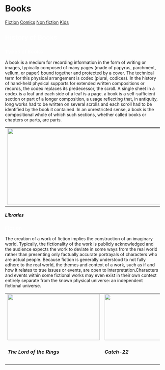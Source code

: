 <!DOCTYPE html><html> <head> <title> Books</title> <link rel="stylesheet" href="https://cdnjs.cloudflare.com/ajax/libs/font-awesome/4.4.0/css/font-awesome.css" integrity="sha512-DD6Lm09YDHzhW3K4eLJ9Y7sFrBwtCF+KuSWOLYFqKsZ6RX4ifCu9vWqM4R+Uy++aBWe6wD4csgQRzGKp5vP6tg==" crossorigin="anonymous" referrerpolicy="no-referrer" /> <link href="web.css" rel="stylesheet"/> </head> <body> <div id="header"> <div id="brand"> <h1>Books</h1> </div> <div id="menu"> <div id="selection"> <a href="https://www.fantasticfiction.com/"> Fiction</a> <a href=" www.comixology.com">Comics</a> <a href="https://www.getfreeebooks.com/category/non-fiction/">Non fiction</a> <a href="https://freekidsbooks.org/">Kids</a> </div> </div> </div> <div id="main"> <div id="body"> <h2> <span style="color:White;">History of Books </span> </h2> </div> <div id="dp"> <h3> <span style="color:White;">Types of Books </span> </h3> </div> </div> <p>A book is a medium for recording information in the form of writing or images, typically composed of many pages (made of papyrus, parchment, vellum, or paper) bound together and protected by a cover. The technical term for this physical arrangement is codex (plural, codices). In the history of hand-held physical supports for extended written compositions or records, the codex replaces its predecessor, the scroll. A single sheet in a codex is a leaf and each side of a leaf is a page. a book is a self-sufficient section or part of a longer composition, a usage reflecting that, in antiquity, long works had to be written on several scrolls and each scroll had to be identified by the book it contained. In an unrestricted sense, a book is the compositional whole of which such sections, whether called books or chapters or parts, are parts. </p> <table> <tr> <td> <img src="https://images.pexels.com/photos/590493/pexels-photo-590493.jpeg?auto=compress&cs=tinysrgb&dpr=1&w=500" width="500px" height="250px"/> </td> <td> <img src="https://images.pexels.com/photos/1296000/pexels-photo-1296000.jpeg?auto=compress&cs=tinysrgb&dpr=1&w=500"width="500px" height="250px"/> </td> </tr> </table> <div id="sam"> <h5>Libraries</h5> </div> <div id="fiction"> <h3> <span style="color:White;">Fiction </span> </h3> </div> <p> The creation of a work of fiction implies the construction of an imaginary world. Typically, the fictionality of the work is publicly acknowledged and the audience expects the work to deviate in some ways from the real world rather than presenting only factually accurate portrayals of characters who are actual people. Because fiction is generally understood to not fully adhere to the real world, the themes and context of a work, such as if and how it relates to true issues or events, are open to interpretation.Characters and events within some fictional works may even exist in their own context entirely separate from the known physical universe: an independent fictional universe. </p> <table> <tr> <td> <img src=" https://images.pexels.com/photos/2846814/pexels-photo-2846814.jpeg?auto=compress&cs=tinysrgb&dpr=1&w=500 " width="300px" height="150px"/> </td> <td> <img src=" https://images.pexels.com/photos/3358707/pexels-photo-3358707.png?auto=compress&cs=tinysrgb&dpr=1&w=500 " width="300px" height="150px"/> </td> <td> <img src="https://images.pexels.com/photos/3166839/pexels-photo-3166839.jpeg?auto=compress&cs=tinysrgb&dpr=1&w=500 " width="300px" height="150px"/> </td> </tr> <tr> <td> <h5>The Lord of the Rings </h5> </td> <td> <h5>Catch-22</h5> </td> <td> <h5>The Hobbit, or There and Back Again</h5> </td> </tr> </table> 
